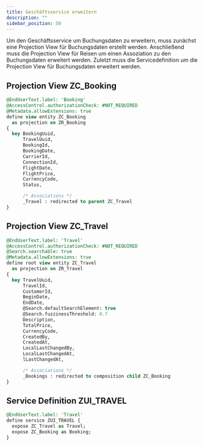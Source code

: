 ```yaml
---
title: Geschäftsservice erweitern
description: ""
sidebar_position: 50
---
```


Um den Geschäftsservice um Buchungsdaten zu erweitern, muss zunächst eine Projection View für Buchungsdaten erstellt werden. Anschließend muss die Projection View für Reisen um einen Assoziation zu den Buchungsdaten erweitert werden. Zuletzt muss die Servicedefinition um die Projection View für Buchungsdaten erweitert werden.

## Projection View ZC_Booking

```sql
@EndUserText.label: 'Booking'
@AccessControl.authorizationCheck: #NOT_REQUIRED
@Metadata.allowExtensions: true
define view entity ZC_Booking
  as projection on ZR_Booking
{
  key BookingUuid,
      TravelUuid,
      BookingId,
      BookingDate,
      CarrierId,
      ConnectionId,
      FlightDate,
      FlightPrice,
      CurrencyCode,
      Status,

      /* Associations */
      _Travel : redirected to parent ZC_Travel
}
```

## Projection View ZC_Travel

```sql
@EndUserText.label: 'Travel'
@AccessControl.authorizationCheck: #NOT_REQUIRED
@Search.searchable: true
@Metadata.allowExtensions: true
define root view entity ZC_Travel
  as projection on ZR_Travel
{
  key TravelUuid,
      TravelId,
      CustomerId,
      BeginDate,
      EndDate,
      @Search.defaultSearchElement: true
      @Search.fuzzinessThreshold: 0.7
      Description,
      TotalPrice,
      CurrencyCode,
      CreatedBy,
      CreatedAt,
      LocalLastChangedBy,
      LocalLastChangedAt,
      lLastChangedAt,

      /* Associations */
      _Bookings : redirected to composition child ZC_Booking
}
```

## Service Definition ZUI_TRAVEL

```sql
@EndUserText.label: 'Travel'
define service ZUI_TRAVEL {
  expose ZC_Travel as Travel;
  expose ZC_Booking as Booking;
}
```
